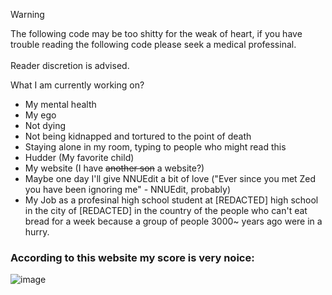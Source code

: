> [!WARNING]  
> The following code may be too shitty for the weak of heart, if you have trouble reading the following code please seek a medical professinal.<br><br>Reader discretion is advised.


What I am currently working on?
* My mental health
* My ego
* Not dying
* Not being kidnapped and tortured to the point of death
* Staying alone in my room, typing to people who might read this
* Hudder (My favorite child)
* My website (I have ~~another son~~ a website?)
* Maybe one day I'll give NNUEdit a bit of love ("Ever since you met Zed you have been ignoring me" - NNUEdit, probably)
* My Job as a profesinal high school student at [REDACTED] high school in the city of [REDACTED] in the country of the people who can't eat bread for a week because a group of people 3000~ years ago were in a hurry.



### According to this website my score is very noice:
![image](https://github.com/user-attachments/assets/b8fe995a-1e54-4642-9dc2-da13065b34eb)

